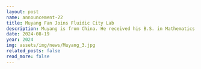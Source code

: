 ```yaml
---
layout: post
name: announcement-22
title: Muyang Fan Joins Fluidic City Lab
description: Muyang is from China. He received his B.S. in Mathematics from <a href="https://en.wikipedia.org/wiki/University_of_Oregon"> University of Oregon</a>. He worked as a developer at <a href="https://www.interactivelabs.com/"> ILabs</a>. In his free time, Muyang likes traveling, playing video games and meditation.
date: 2024-08-19
year: 2024
img: assets/img/news/Muyang_3.jpg
related_posts: false
read_more: false
---
```

